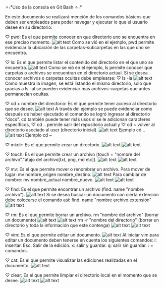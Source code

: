 ✧˖°Uso de la consola en Git Bash ✧˖°

En este documento se realizará mención de los comandos básicos que deben ser empleados para poder navegar y ejecutar lo que el usuario desee en su directorio:

♡ pwd: Es el que permite conocer en que directorio uno se encuentra en ese preciso momento.
![alt text](image-1.png)
Como se vió en el ejemplo, pwd permite evidenciar la ubicación de las carpetas-subcarpetas en las que uno se encuentra.

♡ ls: Es el que permite listar el contenido del directorio en el que uno se encuentra.
![alt text](image.png)
Como se vió en el ejemplo, ls permite conocer que carpetas o archivos se encuentran en el directorio actual.
Si se desea conocer archivos o carpetas ocultas debe emplearse: ♡ ls -la
![alt text](image-2.png)
Como muestra la imagen, se está listando el mismo directorio, solo que gracias a ls -al se pueden evidenciar mas archivos-carpetas que antes permanecían ocultas.

♡ cd + nombre del directorio: Es el que permite tener acceso al directorio que se desee.
![alt text](image-3.png)
A través del ejemplo se puede evidenciar como después de haber ejecutado el comando se logró ingresar al directorio "docs".
cd también puede tener más usos si se le adicionan caracteres específicos, ♡ cd .. permite salir del repositorio actual y ♡ cd ~  volver al directorio asociado al user (directorio inicial).
![alt text](image-4.png)
Ejemplo cd ..
![alt text](image-5.png)
Ejemplo cd ~ 

♡ mkdir: Es el que permite crear un directorio.
![alt text](image-6.png)
![alt text](image-7.png)

♡ touch: Es el que permite crear un archivo (touch + "nombre del archivo"."atajo del archivo[txt, png, md etc]).
![alt text](image-8.png)
![alt text](image-9.png)

♡ mv: Es el que permite mover o renombrar un archivo.
Para mover de lugar: mv nombre_origen nombre_destino.
![alt text](image-12.png)
Para cambiar de nombre: mv nombre_actual nombre_nuevo.
![alt text](image-10.png)
![alt text](image-11.png)

♡ find: Es el que permite encontrar un archivo (find. name "nombre archivo").
![alt text](image-13.png)
Si se desea buscar un documento con  cierta extensión debe colocarse el comando así: find. name "nombre archivo.extensión"
![alt text](image-14.png)

♡ rm: Es el que permite borrar un archivo.
rm "nombre del archivo" (borrar un documento)
![alt text](image-15.png)
![alt text](image-17.png)
rm -r "nombre del directorio" (borrar un directorio y toda la información que este contenga)
![alt text](image-18.png)
![alt text](image-19.png)

♡ vim: Es el que permite editar un documento.
![alt text](image-16.png)
Al iniciar vim para editar un documento deben tenerse en cuenta los siguientes comandos:
i: insertar.
Esc: Salir de la edición.
x: salir y guardar.
q: salir sin guardar.
: = comandos.

♡ cat: Es el que permite visualizar las ediciones realizadas en el documento.
![alt text](image-22.png)

♡ clear: Es el que permite limpiar el directorio local en el momento que se desee.
![alt text](image-20.png)
![alt text](image-21.png)

